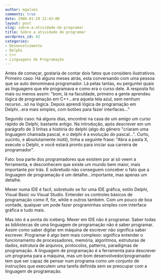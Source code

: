```yaml
---
author: mgalves
comments: true
date: 2006-01-29 22:43:00
layout: post
slug: sobre-a-atividade-de-programar
title: Sobre a atividade de programar
wordpress_id: 42
categories:
- Desenvolvimento
- Delphi
- C++
- Linguagens de Programação
---
```


Antes de começar, gostaria de contar dois fatos que considero ilustrativos. Primeiro caso: Há alguns meses atrás, esta conversando com uma pessoa que se auto denominava programador. Lá pelas tantas, eu perguntei  quais as linguagens que ele programava e como era o curso dele. A resposta foi mais ou menos assim: "bom, lá na faculdade, primeiro a gente aprendeu lógica de programação em C++...era aquela tela azul, sem nenhum recurso...só na lógica. Depois aprendi lógica de programação em Delphi...era mais simples, com botões para fazer interfaces..."


Segundo caso: há alguns dias, encontrei na casa de um amigo um curso rápido de Delphi, bastante antigo. Na introdução, após descrever em um parágrafo de 3 linhas a história do delphi (algo do gênero "criaram uma linguagem chamada pascal, e o delphi é a evolução do pascal...". Curto, sucinto, e absolutamente inútil), tinha a seguinte frase: "Abra a pasta X, execute o Delphi, e você estará pronto para iniciar sua carreira de programador".

Fato: boa parte dos programadores que existem por aí só veem a ferramenta, e desconhecem que existe um mundo bem maior, mais importante por trás. E sobretudo não conseguem conceber o fato que a linguagem de programação é um detalhe...importante, mas apenas um detalhe.

Mexer numa IDE é facil, sobretudo se for uma IDE gráfica, estilo Delphi, Visual Basic ou Visual Studio. Entender os controles básicos de programação como if, for, while e outros também. Com um pouco de boa vontade, qualquer um pode fazer programinhas simples com interface gráfica e tudo mais.

Mas isto é a ponta do iceberg. Mexer em IDE não é programar. Saber todas as bibliotecas de uma linguagem de programação não é saber programar. Assim como saber digitar em máquina de escrever não significa saber escrever. Programar é algo bem mais complexo: significa entender o funcionamento de processadores, memória, algoritmos, estruturas de dados, estrutura de arquivos, protocolos, patterns, paradigmas de programação. A linguagem de programação é a ferramenta para descrever um programa para a máquina, mas um bom desenvolvedor/programador tem que ser capaz de pensar num programa como um conjunto de instruções que executem uma tarefa definida sem se preocupar com  a linguagem de programação.
